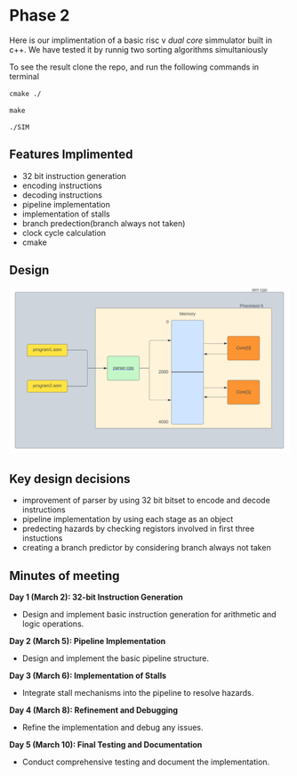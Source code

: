 # Phase 2
Here is our implimentation of a basic risc v  *dual core* simmulator built in c++. We have tested it by runnig two sorting algorithms simultaniously

To see the result clone the repo, and run the following commands in terminal
```console=
cmake ./
```
```console=
make
```
```console=
./SIM
```
## Features Implimented

- 32 bit instruction generation
- encoding instructions
- decoding instructions
- pipeline implementation
- implementation of stalls
- branch predection(branch always not taken)
- clock cycle calculation
- cmake

## Design
![alt text](image.png)

## Key design decisions

- improvement of parser by using 32 bit bitset to encode and decode instructions
- pipeline implementation by using each stage as an object
- predecting hazards by checking registors involved in first three instuctions
- creating a branch predictor by considering branch always not taken
  

## Minutes of meeting

**Day 1 (March 2): 32-bit Instruction Generation**
- Design and implement basic instruction generation for arithmetic and logic operations.

**Day 2 (March 5): Pipeline Implementation**
- Design and implement the basic pipeline structure.

**Day 3 (March 6): Implementation of Stalls**
- Integrate stall mechanisms into the pipeline to resolve hazards.

**Day 4 (March 8): Refinement and Debugging**
- Refine the implementation and debug any issues.

**Day 5 (March 10): Final Testing and Documentation**
- Conduct comprehensive testing and document the implementation.
